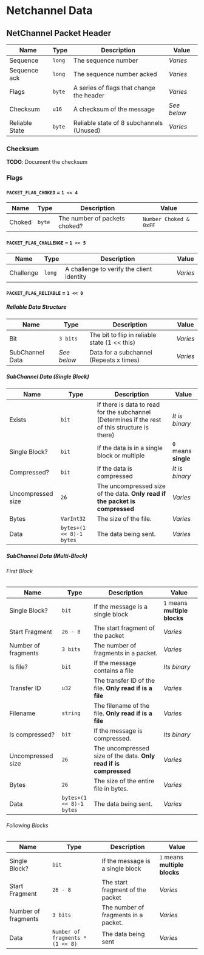 # Netchannel Data
## NetChannel Packet Header

| Name           | Type   | Description                              | Value       |
|----------------|--------|------------------------------------------|-------------|
| Sequence       | `long` | The sequence number                      | *Varies*    |
| Sequence ack   | `long` | The sequence number acked                | *Varies*    |
| Flags          | `byte` | A series of flags that change the header | *Varies*    |
| Checksum       | `u16`  | A checksum of the message                | *See below* |
| Reliable State | `byte` | Reliable state of 8 subchannels (Unused) | *Varies*    |

### Checksum

**TODO**: Document the checksum

### Flags

#### `PACKET_FLAG_CHOKED` = `1 << 4`

| Name   | Type   | Description                   | Value             |
|--------|--------|-------------------------------|-------------------|
| Choked | `byte` | The number of packets choked? | `Number Choked & 0xFF` |

#### `PACKET_FLAG_CHALLENGE` = `1 << 5`

| Name      | Type   | Description                               | Value    |
|-----------|--------|-------------------------------------------|----------|
| Challenge | `long` | A challenge to verify the client identity | *Varies* |

#### `PACKET_FLAG_RELIABLE` = `1 << 0`
##### Reliable Data Structure

| Name            | Type        | Description                                   | Value    |
|-----------------|-------------|-----------------------------------------------|----------|
| Bit             | `3 bits`    | The bit to flip in reliable state (1 << this) | *Varies* |
| SubChannel Data | *See below* | Data for a subchannel (Repeats x times)       | *Varies* |

##### SubChannel Data (Single Block)

| Name              | Type                     | Description                                                                                     | Value                |
|-------------------|--------------------------|-------------------------------------------------------------------------------------------------|----------------------|
| Exists            | `bit`                    | If there is data to read for the subchannel (Determines if the rest of this structure is there) | *It is binary*       |
| Single Block?     | `bit`                    | If the data is in a single block or multiple                                                    | `0` means **single** |
| Compressed?       | `bit`                    | If the data is compressed                                                                       | *It is binary*       |
| Uncompressed size | `26`                     | The uncompressed size of the data. **Only read if the packet is compressed**                    | *Varies*             |
| Bytes             | `VarInt32`               | The size of the file.                                                                           | *Varies*             |
| Data              | `bytes+(1 << 8)-1 bytes` | The data being sent.                                                                            | *Varies*             |

##### SubChannel Data (Multi-Block)
###### First Block

| Name                | Type                     | Description                                                       | Value                         |
|---------------------|--------------------------|-------------------------------------------------------------------|-------------------------------|
| Single Block?       | `bit`                    | If the message is a single block                                  | `1` means **multiple blocks** |
| Start Fragment      | `26 - 8`                 | The start fragment of the packet                                  | *Varies*                      |
| Number of fragments | `3 bits`                 | The number of fragments in a packet.                              | *Varies*                      |
| Is file?            | `bit`                    | If the message contains a file                                    | *Its binary*                  |
| Transfer ID         | `u32`                    | The transfer ID of the file. **Only read if is a file**           | *Varies*                      |
| Filename            | `string`                 | The filename of the file. **Only read if is a file**              | *Varies*                      |
| Is compressed?      | `bit`                    | If the message is compressed.                                     | *Its binary*                  |
| Uncompressed size   | `26`                     | The uncompressed size of the data. **Only read if is compressed** | *Varies*                      |
| Bytes               | `26`                     | The size of the entire file in bytes.                             | *Varies*                      |
| Data                | `bytes+(1 << 8)-1 bytes` | The data being sent.                                              | *Varies*                      |

###### Following Blocks

| Name                | Type                             | Description                          | Value                         |
|---------------------|----------------------------------|--------------------------------------|-------------------------------|
| Single Block?       | `bit`                            | If the message is a single block     | `1` means **multiple blocks** |
| Start Fragment      | `26 - 8`                         | The start fragment of the packet     | *Varies*                      |
| Number of fragments | `3 bits`                         | The number of fragments in a packet. | *Varies*                      |
| Data                | `Number of fragments * (1 << 8)` | The data being sent                  | *Varies*                      |
